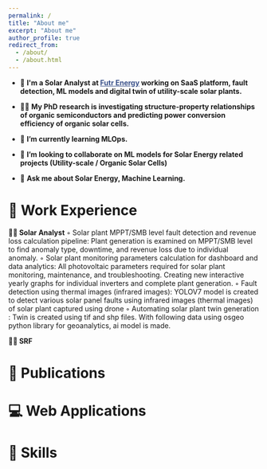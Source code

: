 ```yaml
---
permalink: /
title: "About me"
excerpt: "About me"
author_profile: true
redirect_from: 
  - /about/
  - /about.html
---
```


- 🔭 **I'm a Solar Analyst at <a href="https://www.futr.energy/" target="_blank" style="color:#3B528B;">Futr Energy</a> working on SaaS platform, fault detection, ML models and digital twin of utility-scale solar plants.**

- 👨‍🔬 **My PhD research is investigating structure-property relationships of organic semiconductors and predicting power conversion efficiency of organic solar cells.**

- 🌱 **I’m currently learning MLOps.**

- 👯 **I’m looking to collaborate on ML models for Solar Energy related projects (Utility-scale / Organic Solar Cells)**

- 💬 **Ask me about Solar Energy, Machine Learning.** 


# 💼 Work Experience
**👨‍💻 Solar Analyst**
◦ Solar plant MPPT/SMB level fault detection and revenue loss calculation pipeline: Plant generation is examined on MPPT/SMB level to find anomaly type, downtime, and revenue loss due to individual anomaly.
◦ Solar plant monitoring parameters calculation for dashboard and data analytics: All photovoltaic parameters
required for solar plant monitoring, maintenance, and troubleshooting. Creating new interactive yearly graphs for individual inverters and complete plant generation.
◦ Fault detection using thermal images (infrared images): YOLOV7 model is created to detect various solar panel faults using infrared images (thermal images) of solar plant captured using drone
◦ Automating solar plant twin generation : Twin is created using tif and shp files. With following data using osgeo python library for geoanalytics, ai model is made.

**👨‍🎓 SRF**


# 📄 Publications




# 💻 Web Applications

# 🔧 Skills